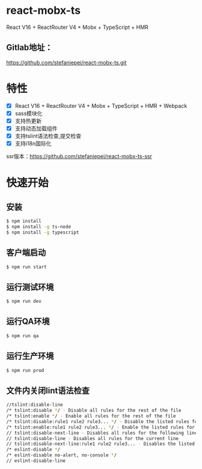 # react-mobx-ts
React V16 + ReactRouter V4 + Mobx + TypeScript + HMR

## Gitlab地址：
https://github.com/stefaniepei/react-mobx-ts.git

# 特性

- [x] React V16 + ReactRouter V4 + Mobx + TypeScript + HMR + Webpack
- [x] sass模块化
- [x] 支持热更新
- [x] 支持动态加载组件
- [x] 支持tslint语法检查,提交检查
- [x] 支持i18n国际化

ssr版本：https://github.com/stefaniepei/react-mobx-ts-ssr

# 快速开始

## 安装

````bash
$ npm install
$ npm install -g ts-node
$ npm install -g typescript
````

## 客户端启动

````bash
$ npm run start
````

## 运行测试环境

````bash
$ npm run dev
````

## 运行QA环境

````bash
$ npm run qa
````

## 运行生产环境

````bash
$ npm run prod
````

## 文件内关闭lint语法检查

````bash
//tslint:disable-line
/* tslint:disable */ - Disable all rules for the rest of the file
/* tslint:enable */ - Enable all rules for the rest of the file
/* tslint:disable:rule1 rule2 rule3... */ - Disable the listed rules for the rest of the file
/* tslint:enable:rule1 rule2 rule3... */ - Enable the listed rules for the rest of the file
// tslint:disable-next-line - Disables all rules for the following line someCode();
// tslint:disable-line - Disables all rules for the current line
// tslint:disable-next-line:rule1 rule2 rule3... - Disables the listed rules for the next line
/* eslint-disable */
/* eslint-disable no-alert, no-console */
// eslint-disable-line
````
